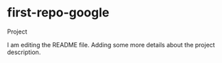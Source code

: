 # first-repo-google
Project

I am editing the README file. Adding some more details about the project description.
